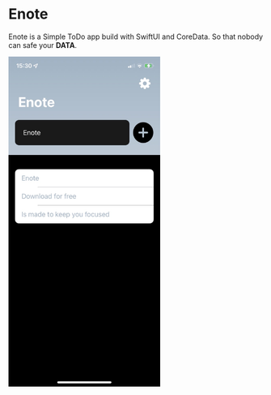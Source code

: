# Enote
Enote is a Simple ToDo app build with SwiftUI and CoreData. So that nobody can safe your **DATA**.

<img src="https://raw.githubusercontent.com/Nico-T-Ihle/Images/main/IMG_5319.png" width="300" height="auto">

